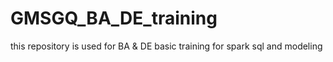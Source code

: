 # GMSGQ_BA_DE_training
this repository is used for BA &amp; DE basic training for spark sql and modeling
